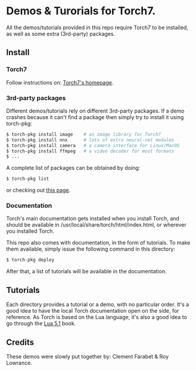 # Demos & Turorials for Torch7.

All the demos/tutorials provided in this repo require Torch7 to be installed,
as well as some extra (3rd-party) packages.

## Install

### Torch7

Follow instructions on: [Torch7's homepage](http://www.torch.ch/).

### 3rd-party packages

Different demos/tutorials rely on different 3rd-party packages. If a demo
crashes because it can't find a package then simply try to install it using 
torch-pkg:

``` sh
$ torch-pkg install image    # an image library for Torch7
$ torch-pkg install nnx      # lots of extra neural-net modules
$ torch-pkg install camera   # a camera interface for Linux/MacOS
$ torch-pkg install ffmpeg   # a video decoder for most formats
$ ...
```

A complete list of packages can be obtained by doing:

``` sh
$ torch-pkg list
```

or checking out [this page](http://data.neuflow.org/torch).

### Documentation

Torch's main documentation gets installed when you install Torch, and should
be available in /usr/local/share/torch/html/index.html, or wherever you installed
Torch.

This repo also comes with documentation, in the form of tutorials. To make
them available, simply issue the following command in this directory:

``` sh
$ torch-pkg deploy
```

After that, a list of tutorials will be available in the documentation.

## Tutorials

Each directory provides a tutorial or a demo, with no particular order.
It's a good idea to have the local Torch documentation open on the side, for
reference. As Torch is based on the Lua language,
it's also a good idea to go through the [Lua 5.1](http://www.lua.org/manual/5.1/)
book.

## Credits

These demos were slowly put together by: Clement Farabet & Roy Lowrance.
